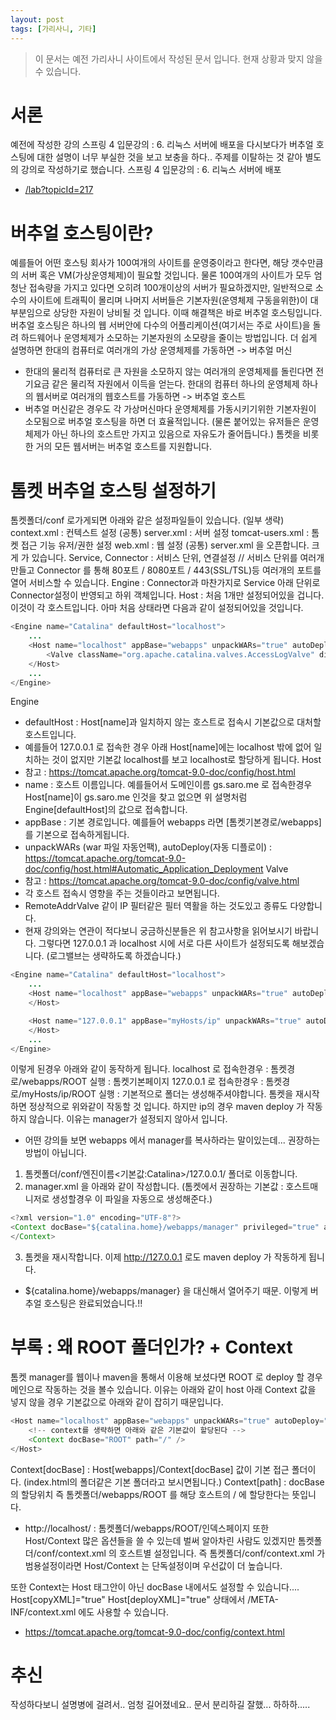 ```yaml
---
layout: post
tags: [가리사니, 기타]
---
```


> 이 문서는 예전 가리사니 사이트에서 작성된 문서 입니다.
현재 상황과 맞지 않을 수 있습니다.


# 서론
예전에 작성한 강의 스프링 4 입문강의 : 6. 리눅스 서버에 배포을 다시보다가 버추얼 호스팅에 대한 설명이 너무 부실한 것을 보고 보충을 하다.. 주제를 이탈하는 것 같아 별도의 강의로 작성하기로 했습니다.
스프링 4 입문강의 : 6. 리눅스 서버에 배포
- [/lab?topicId=217](/lab?topicId=217)


# 버추얼 호스팅이란?
예를들어 어떤 호스팅 회사가 100여개의 사이트를 운영중이라고 한다면, 해당 갯수만큼의 서버 혹은 VM(가상운영체제)이 필요할 것입니다.
물론 100여개의 사이트가 모두 엄청난 접속량을 가지고 있다면 오히려 100개이상의 서버가 필요하겠지만,
일반적으로 소수의 사이트에 트래픽이 몰리며 나머지 서버들은 기본자원(운영체제 구동을위한)이 대부분임으로 상당한 자원이 낭비될 것 입니다.
이때 해결책은 바로 버추얼 호스팅입니다.
버추얼 호스팅은 하나의 웹 서버안에 다수의 어플리케이션(여기서는 주로 사이트)을 돌려 하드웨어나 운영체제가 소모하는 기본자원의 소모량을 줄이는 방법입니다.
더 쉽게 설명하면
한대의 컴퓨터로 여러개의 가상 운영체제를 가동하면 -> 버추얼 머신
- 한대의 물리적 컴퓨터로 큰 자원을 소모하지 않는 여러개의 운영체제를 돌린다면 전기요금 같은 물리적 자원에서 이득을 얻는다.
한대의 컴퓨터 하나의 운영체제 하나의 웹서버로 여러개의 웹호스트를 가동하면 -> 버추얼 호스트
- 버추얼 머신같은 경우도 각 가상머신마다 운영체제를 가동시키기위한 기본자원이 소모됨으로 버추얼 호스팅을 하면 더 효율적입니다. (물론 붙어있는 유저들은 운영체제가 아닌 하나의 호스트만 가지고 있음으로 자유도가 줄어듭니다.)
톰켓을 비롯한 거의 모든 웹서버는 버추얼 호스트를 지원합니다.


# 톰켓 버추얼 호스팅 설정하기
톰켓폴더/conf 로가게되면 아래와 같은 설정파일들이 있습니다. (일부 생략)
context.xml : 컨텍스트 설정 (공통)
server.xml : 서버 설정
tomcat-users.xml : 톰켓 접근 기능 유저/권한 설정
web.xml : 웹 설정 (공통)
server.xml 을 오픈합니다.
크게 <Service> <Connector> <Engine> <Host> 가 있습니다.
Service, Connector : 서비스 단위, 연결설정 // 서비스 단위를 여러개 만들고 Connector 를 통해 80포트 / 8080포트 / 443(SSL/TSL)등 여러개의 포트를 열어 서비스할 수 있습니다.
Engine : Connector과 마찬가지로 Service 아래 단위로 Connector설정이 반영되고 하위 객체입니다.
Host : 처음 1개만 설정되어있을 겁니다. 이것이 각 호스트입니다.
아마 처음 상태라면 다음과 같이 설정되어있을 것입니다.
``` java
<Engine name="Catalina" defaultHost="localhost">
	...
	<Host name="localhost" appBase="webapps" unpackWARs="true" autoDeploy="true">
		<Valve className="org.apache.catalina.valves.AccessLogValve" directory="logs" prefix="localhost_access_log" suffix=".txt" pattern="%h %l %u %t &quot;%r&quot; %s %b" />
	</Host>
	...
</Engine>
```
Engine
- defaultHost : Host[name]과 일치하지 않는 호스트로 접속시 기본값으로 대처할 호스트입니다.
- 예를들어 127.0.0.1 로 접속한 경우 아래 Host[name]에는 localhost 밖에 없어 일치하는 것이 없지만 기본값 localhost를 보고 localhost로 할당하게 됩니다.
Host
- 참고 : https://tomcat.apache.org/tomcat-9.0-doc/config/host.html
- name : 호스트 이름입니다. 예를들어서 도메인이름 gs.saro.me 로 접속한경우 Host[name]이 gs.saro.me 인것을 찾고 없으면 위 설명처럼 Engine[defaultHost]의 값으로 접속합니다.
- appBase : 기본 경로입니다. 예를들어 webapps 라면 [톰켓기본경로/webapps] 를 기본으로 접속하게됩니다.
- unpackWARs (war 파일 자동언팩), autoDeploy(자동 디플로이) :  https://tomcat.apache.org/tomcat-9.0-doc/config/host.html#Automatic_Application_Deployment
Valve
- 참고 : https://tomcat.apache.org/tomcat-9.0-doc/config/valve.html
- 각 호스트 접속시 영향을 주는 것들이라고 보면됩니다.
- RemoteAddrValve 같이 IP 필터같은 필터 역활을 하는 것도있고 종류도 다양합니다.
- 현재 강의와는 연관이 적다보니 궁금하신분들은 위 참고사항을 읽어보시기 바랍니다.
그렇다면 127.0.0.1 과 localhost 시에 서로 다른 사이트가 설정되도록 해보겠습니다.
(로그밸브는 생략하도록 하겠습니다.)
``` java
<Engine name="Catalina" defaultHost="localhost">
	...
	<Host name="localhost" appBase="webapps" unpackWARs="true" autoDeploy="true">
	</Host>

	<Host name="127.0.0.1" appBase="myHosts/ip" unpackWARs="true" autoDeploy="true">
	</Host>
	...
</Engine>
```
이렇게 된경우 아래와 같이 동작하게 됩니다.
localhost 로 접속한경우 : 톰켓경로/webapps/ROOT 실행 : 톰켓기본페이지
127.0.0.1 로 접속한경우 : 톰켓경로/myHosts/ip/ROOT 실행 : 기본적으로 폴더는 생성해주셔야합니다.
톰켓을 재시작하면 정상적으로 위와같이 작동할 것 입니다.
하지만 ip의 경우 maven deploy 가 작동하지 않습니다.
이유는 manager가 설정되지 않아서 입니다.
- 어떤 강의들 보면 webapps 에서 manager를 복사하라는 말이있는데... 권장하는 방법이 아닙니다.
1. 톰켓폴더/conf/엔진이름<기본값:Catalina>/127.0.0.1/ 폴더로 이동합니다.
2. manager.xml 을 아래와 같이 작성합니다. (톰켓에서 권장하는 기본값 : 호스트매니저로 생성할경우 이 파일을 자동으로 생성해준다.)
``` java
<?xml version="1.0" encoding="UTF-8"?>
<Context docBase="${catalina.home}/webapps/manager" privileged="true" antiResourceLocking="false" >
</Context>
```
3. 톰켓을 재시작합니다.
이제 http://127.0.0.1 로도 maven deploy 가 작동하게 됩니다.
- ${catalina.home}/webapps/manager} 을 대신해서 열어주기 때문.
이렇게 버추얼 호스팅은 완료되었습니다.!!


# 부록 : 왜 ROOT 폴더인가? + Context
톰켓 manager를 웹이나 maven을 통해서 이용해 보셨다면 ROOT 로 deploy 할 경우 메인으로 작동하는 것을 볼수 있습니다.
이유는 아래와 같이 host 아래 Context 값을 넣지 않을 경우 기본값으로 아래와 같이 잡히기 때문입니다.
``` java
<Host name="localhost" appBase="webapps" unpackWARs="true" autoDeploy="true">
	<!-- context를 생략하면 아래와 같은 기본값이 할당된다 -->
	<Context docBase="ROOT" path="/" />
</Host>
```
Context[docBase] : Host[webapps]/Context[docBase] 값이 기본 접근 폴더이다. (index.html의 폴더같은 기본 폴더라고 보시면됩니다.)
Context[path] : docBase의 할당위치
즉 톰켓폴더/webapps/ROOT 를 해당 호스트의 / 에 할당한다는 뜻입니다.
- http://localhost/ : 톰켓폴더/webapps/ROOT/인덱스페이지
또한 Host/Context 많은 옵션들을 쓸 수 있는데 벌써 알아차린 사람도 있겠지만 톰켓폴더/conf/context.xml 의 호스트별 설정입니다.
즉 톰켓폴더/conf/context.xml 가 범용설정이라면 Host/Context 는 단독설정이며 우선값이 더 높습니다.

또한  Context는 Host 태그안이 아닌 docBase 내에서도 설정할 수 있습니다....
Host[copyXML]="true" Host[deployXML]="true" 상태에서 /META-INF/context.xml 에도 사용할 수 있습니다.
- https://tomcat.apache.org/tomcat-9.0-doc/config/context.html


# 추신
작성하다보니 설명병에 걸려서.. 엄청 길어졌네요.. 문서 분리하길 잘했... 하하하.....